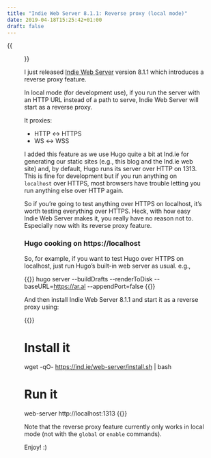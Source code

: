 ```yaml
---
title: "Indie Web Server 8.1.1: Reverse proxy (local mode)"
date: 2019-04-18T15:25:42+01:00
draft: false
---
```


{{<figure src="reverse-proxy.jpeg" alt="Screenshot of Indie Web Server running as a reverse proxy. Messages include: Proxy created -> ws://localhost:1313, Proxy created -> http://localhost:1313, Upgrading to WebSocket, rewriting hugo livereload URL to use WebSocket proxy." caption="">}}

I just released [Indie Web Server](https://ind.ie/web-server) version 8.1.1 which introduces a reverse proxy feature.

In local mode (for development use), if you run the server with an HTTP URL instead of a path to serve, Indie Web Server will start as a reverse proxy.

It proxies:

  * HTTP ↔ HTTPS
  * WS ↔ WSS

I added this feature as we use Hugo quite a bit at Ind.ie for generating our static sites (e.g., this blog and the Ind.ie web site) and, by default, Hugo runs its server over HTTP on 1313. This is fine for development but if you run anything on `localhost` over HTTPS, most browsers have trouble letting you run anything else over HTTP again.

So if you’re going to test anything over HTTPS on localhost, it’s worth testing everything over HTTPS. Heck, with how easy Indie Web Server makes it, you really have no reason not to. Especially now with its reverse proxy feature.

### Hugo cooking on https://localhost

So, for example, if you want to test Hugo over HTTPS on localhost, just run Hugo’s built-in web server as usual. e.g.,

{{<highlight shell>}}
hugo server --buildDrafts --renderToDisk --baseURL=https://ar.al --appendPort=false
{{</highlight>}}

And then install Indie Web Server 8.1.1 and start it as a reverse proxy using:

{{<highlight shell>}}
# Install it
wget -qO- https://ind.ie/web-server/install.sh | bash

# Run it
web-server http://localhost:1313
{{</highlight>}}

Note that the reverse proxy feature currently only works in local mode (not with the `global` or `enable` commands).

Enjoy! :)
